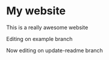 #  My website

This is a really awesome website

Editing on example branch

Now editing on update-readme branch
